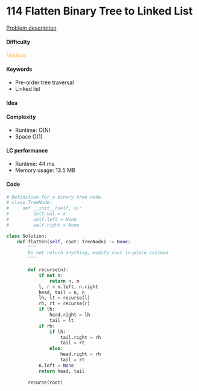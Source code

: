 114 Flatten Binary Tree to Linked List
=======================
[Problem description](https://leetcode.com/problems/flatten-binary-tree-to-linked-list/)

#### Difficulty
<span style="color:#FABC60">Medium</span>

#### Keywords
- Pre-order tree traversal
- Linked list

#### Idea


#### Complexity
- Runtime: O(N)
- Space O(1)

#### LC performance
- Runtime: 44 ms
- Memory usage: 13.5 MB

#### Code
```python
# Definition for a binary tree node.
# class TreeNode:
#     def __init__(self, x):
#         self.val = x
#         self.left = None
#         self.right = None

class Solution:
    def flatten(self, root: TreeNode) -> None:
        """
        Do not return anything, modify root in-place instead.
        """
        
        def recurse(n):
            if not n:
                return n, n
            l, r = n.left, n.right
            head, tail = n, n
            lh, lt = recurse(l)
            rh, rt = recurse(r)
            if lh:
                head.right = lh
                tail = lt
            if rh:
                if lh:
                    tail.right = rh
                    tail = rt
                else:
                    head.right = rh
                    tail = rt
            n.left = None
            return head, tail
        
        recurse(root)
```